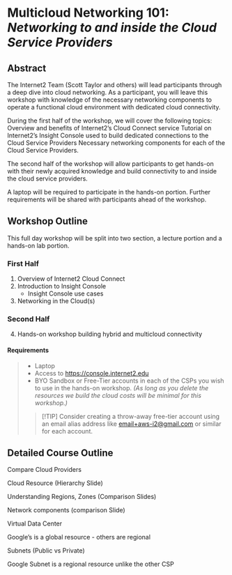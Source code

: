 
# **Multicloud Networking 101:** _Networking to and inside the Cloud Service Providers_

## Abstract

The Internet2 Team (Scott Taylor and others) will lead participants through a deep dive into cloud networking. As a participant, you will leave this workshop with knowledge of the necessary networking components to operate a functional cloud environment with dedicated cloud connectivity.

During the first half of the workshop, we will cover the following topics:
Overview and benefits of Internet2’s Cloud Connect service
Tutorial on Internet2’s Insight Console used to build dedicated connections to the Cloud Service Providers
Necessary networking components for each of the Cloud Service Providers.

The second half of the workshop will allow participants to get hands-on with their newly acquired knowledge and build connectivity to and inside the cloud service providers.

A laptop will be required to participate in the hands-on portion. Further requirements will be shared with participants ahead of the workshop.

## Workshop Outline

This full day workshop will be split into two section, a lecture portion and a hands-on lab portion.

### First Half

1. Overview of Internet2 Cloud Connect
2. Introduction to Insight Console
   - Insight Console use cases
3. Networking in the Cloud(s)

### Second Half

4. Hands-on workshop building hybrid and multicloud connectivity

#### Requirements

> - Laptop
> - Access to https://console.internet2.edu
> - BYO Sandbox or Free-Tier accounts in each of the CSPs you wish to use in the hands-on workshop.
> _(As long as you delete the resources we build the cloud costs will be minimal for this workshop.)_
> > [!TIP] Consider creating a throw-away free-tier account using an email alias address like email+aws-i2@gmail.com or similar for each account.

## Detailed Course Outline

Compare Cloud Providers

Cloud Resource (Hierarchy Slide)

Understanding Regions, Zones (Comparison Slides)

Network components (comparison Slide)

Virtual Data Center

Google’s is a global resource - others are regional

Subnets (Public vs Private)

Google Subnet is a regional resource unlike the other CSP